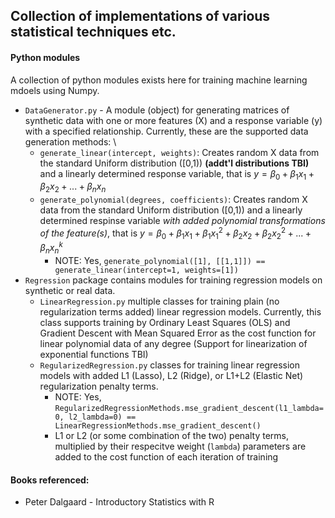 ## Collection of implementations of various statistical techniques etc.

#### Python modules
A collection of python modules exists here for training machine learning mdoels using Numpy. 
* `DataGenerator.py` - A module (object) for generating matrices of synthetic data with one or more features (X) and a response variable (y) with a specified relationship. Currently, these are the supported data generation methods: \
  * `generate_linear(intercept, weights)`: Creates random X data from the standard Uniform distribution ([0,1)) **(addt'l distributions TBI)** and a linearly determined response variable, that is $y = β_0 + β_1x_1 + β_2x_2 + ... + β_nx_n$
  * `generate_polynomial(degrees, coefficients)`: Creates random X data from the standard Uniform distribution ([0,1)) and a linearly determined respinse variable *with added polynomial transformations of the feature(s)*, that is $y = β_0 + β_1x_1 + β_1x_1^2 + β_2x_2 + β_2x_2^2 + ... + β_nx_n^k$
    * NOTE: Yes,  `generate_polynomial([1], [[1,1]]) == generate_linear(intercept=1, weights=[1])`
* `Regression` package contains modules for training regression models on synthetic or real data.
  * `LinearRegression.py` multiple classes for training plain (no regularization terms added) linear regression models. Currently, this class supports training by Ordinary Least Squares (OLS) and Gradient Descent with Mean Squared Error as the cost function for linear polynomial data of any degree (Support for linearization of exponential functions TBI)
  * `RegularizedRegression.py` classes for training linear regression models with added L1 (Lasso), L2 (Ridge), or L1+L2 (Elastic Net) regularization penalty terms.
    * NOTE: Yes,  `RegularizedRegressionMethods.mse_gradient_descent(l1_lambda=0, l2_lambda=0) == LinearRegressionMethods.mse_gradient_descent()`
    * L1 or L2 (or some combination of the two) penalty terms, multiplied by their respecitve weight (`lambda`) parameters are added to the cost function of each iteration of training  

#### Books referenced:
* Peter Dalgaard - Introductory Statistics with R
